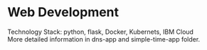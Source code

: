 # Web Development
Technology Stack: python, flask, Docker, Kubernets, IBM Cloud
<br>
More detailed information in dns-app and simple-time-app folder.
